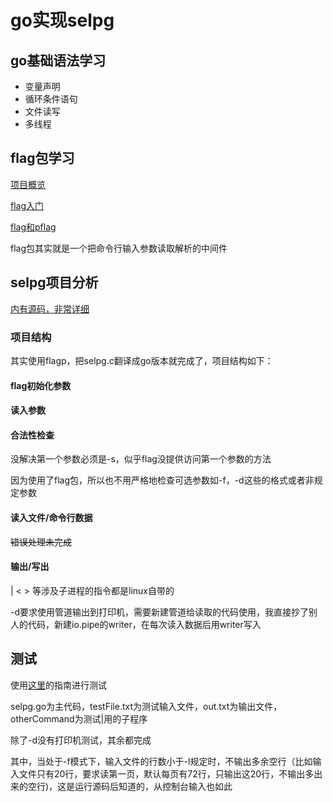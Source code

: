 # go实现selpg

## go基础语法学习

* 变量声明
* 循环条件语句
* 文件读写
* 多线程

## flag包学习

[项目概览](https://pmlpml.github.io/ServiceComputingOnCloud/ex-cli-basic)

[flag入门](https://segmentfault.com/a/1190000014935402)

[flag和pflag](https://o-my-chenjian.com/2017/09/20/Using-Flag-And-Pflag-With-Golang/)

flag包其实就是一个把命令行输入参数读取解析的中间件

## selpg项目分析

[内有源码，非常详细](https://www.ibm.com/developerworks/cn/linux/shell/clutil/index.html)

### 项目结构

其实使用flagp，把selpg.c翻译成go版本就完成了，项目结构如下：

#### flag初始化参数

#### 读入参数

#### 合法性检查

没解决第一个参数必须是-s，似乎flag没提供访问第一个参数的方法

因为使用了flag包，所以也不用严格地检查可选参数如-f，-d这些的格式或者非规定参数

#### 读入文件/命令行数据

~~错误处理未完成~~

#### 输出/写出

| < > 等涉及子进程的指令都是linux自带的

-d要求使用管道输出到打印机，需要新建管道给读取的代码使用，我直接抄了别人的代码，新建io.pipe的writer，在每次读入数据后用writer写入

## 测试

使用[这里](https://www.ibm.com/developerworks/cn/linux/shell/clutil/index.html)的指南进行测试

selpg.go为主代码，testFile.txt为测试输入文件，out.txt为输出文件，otherCommand为测试|用的子程序

除了-d没有打印机测试，其余都完成

其中，当处于-f模式下，输入文件的行数小于-l规定时，不输出多余空行（比如输入文件只有20行，要求读第一页，默认每页有72行，只输出这20行，不输出多出来的空行)，这是运行源码后知道的，从控制台输入也如此
